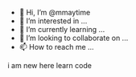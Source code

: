 - 👋 Hi, I’m @mmaytime
- 👀 I’m interested in ...
- 🌱 I’m currently learning ...
- 💞️ I’m looking to collaborate on ...
- 📫 How to reach me ...

i am new here
learn code
